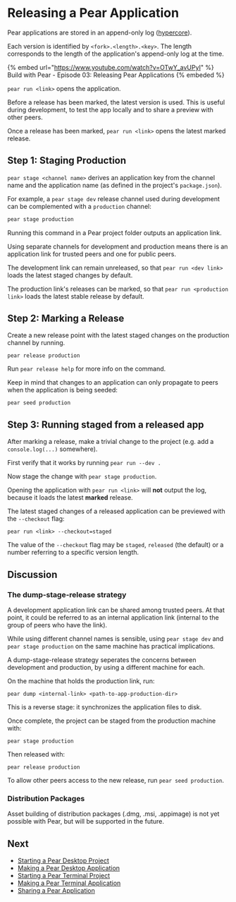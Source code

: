 # Releasing a Pear Application

Pear applications are stored in an append-only log ([hypercore](../building-blocks/hypercore.md)).

Each version is identified by `<fork>.<length>.<key>`. The length corresponds to the length of the application's append-only log at the time.

{% embed url="https://www.youtube.com/watch?v=OTwY_avUPyI" %} Build with Pear - Episode 03: Releasing Pear Applications {% embeded %}

`pear run <link>` opens the application.

Before a release has been marked, the latest version is used. This is useful during development, to test the app locally and to share a preview with other peers.

Once a release has been marked, `pear run <link>` opens the latest marked release.

## Step 1: Staging Production

`pear stage <channel name>` derives an application key from the channel name and the application name (as defined in the project's `package.json`).

For example, a `pear stage dev` release channel used during development can be complemented with a `production` channel:

```sh
pear stage production
```

Running this command in a Pear project folder outputs an application link.

Using separate channels for development and production means there is an application link for trusted peers and one for public peers.

The development link can remain unreleased, so that `pear run <dev link>` loads the latest staged changes by default.

The production link's releases can be marked, so that `pear run <production link>` loads the latest stable release by default.

## Step 2: Marking a Release

Create a new release point with the latest staged changes on the production channel by running.

```
pear release production
```


Run `pear release help` for more info on the command.


Keep in mind that changes to an application can only propagate to peers when the application is being seeded:

```
pear seed production
```

## Step 3: Running staged from a released app

After marking a release, make a trivial change to the project (e.g. add a `console.log(...)` somewhere).

First verify that it works by running `pear run --dev .`

Now stage the change with `pear stage production`.

Opening the application with `pear run <link>` will **not** output the log, because it loads the latest **marked** release.

The latest staged changes of a released application can be previewed with the `--checkout` flag:

```
pear run <link> --checkout=staged
```

The value of the `--checkout` flag may be `staged`, `released` (the default) or a number referring to a specific version length.

## Discussion

### The dump-stage-release strategy

A development application link can be shared among trusted peers. At that point, it could be referred to as an internal application link (internal to the group of peers who have the link).

While using different channel names is sensible, using `pear stage dev` and `pear stage production` on the same machine has practical implications.

A dump-stage-release strategy seperates the concerns between development and production, by using a different machine for each.

On the machine that holds the production link, run:

```
pear dump <internal-link> <path-to-app-production-dir>
```

This is a reverse stage: it synchronizes the application files to disk.

Once complete, the project can be staged from the production machine with:

```
pear stage production
```

Then released with:

```
pear release production
```

To allow other peers access to the new release, run `pear seed production`.

### Distribution Packages

Asset building of distribution packages (.dmg, .msi, .appimage) is not yet possible with Pear, but will be supported in the future.

## Next

* [Starting a Pear Desktop Project](./starting-a-pear-desktop-project.md)
* [Making a Pear Desktop Application](./making-a-pear-desktop-app.md)
* [Starting a Pear Terminal Project](./starting-a-pear-terminal-project.md)
* [Making a Pear Terminal Application](./making-a-pear-terminal-app.md)
* [Sharing a Pear Application](./sharing-a-pear-app.md)
